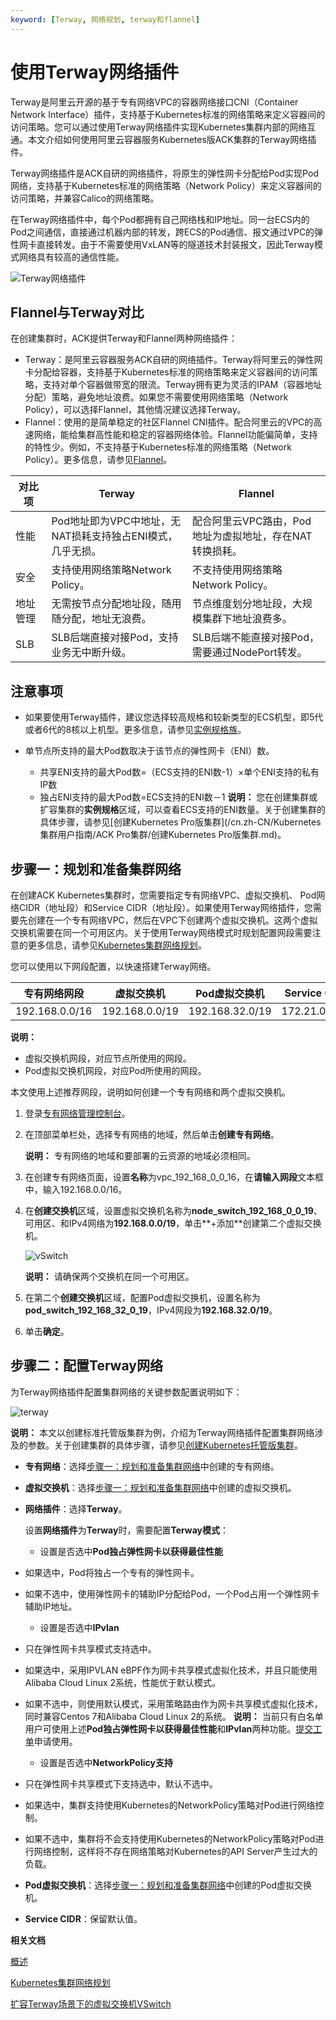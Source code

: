 ```yaml
---
keyword: [Terway, 网络规划, terway和flannel]
---
```


# 使用Terway网络插件

Terway是阿里云开源的基于专有网络VPC的容器网络接口CNI（Container Network Interface）插件，支持基于Kubernetes标准的网络策略来定义容器间的访问策略。您可以通过使用Terway网络插件实现Kubernetes集群内部的网络互通。本文介绍如何使用阿里云容器服务Kubernetes版ACK集群的Terway网络插件。

Terway网络插件是ACK自研的网络插件，将原生的弹性网卡分配给Pod实现Pod网络，支持基于Kubernetes标准的网络策略（Network Policy）来定义容器间的访问策略，并兼容Calico的网络策略。

在Terway网络插件中，每个Pod都拥有自己网络栈和IP地址。同一台ECS内的Pod之间通信，直接通过机器内部的转发，跨ECS的Pod通信、报文通过VPC的弹性网卡直接转发。由于不需要使用VxLAN等的隧道技术封装报文，因此Terway模式网络具有较高的通信性能。

![Terway网络插件](../images/p32414.png "Terway网络模式图")

## Flannel与Terway对比

在创建集群时，ACK提供Terway和Flannel两种网络插件：

-   Terway：是阿里云容器服务ACK自研的网络插件。Terway将阿里云的弹性网卡分配给容器，支持基于Kubernetes标准的网络策略来定义容器间的访问策略，支持对单个容器做带宽的限流。Terway拥有更为灵活的IPAM（容器地址分配）策略，避免地址浪费。如果您不需要使用网络策略（Network Policy），可以选择Flannel，其他情况建议选择Terway。
-   Flannel：使用的是简单稳定的社区Flannel CNI插件。配合阿里云的VPC的高速网络，能给集群高性能和稳定的容器网络体验。Flannel功能偏简单，支持的特性少。例如，不支持基于Kubernetes标准的网络策略（Network Policy）。更多信息，请参见[Flannel](https://github.com/coreos/flannel)。

|对比项|Terway|Flannel|
|---|------|-------|
|性能|Pod地址即为VPC中地址，无NAT损耗支持独占ENI模式，几乎无损。|配合阿里云VPC路由，Pod地址为虚拟地址，存在NAT转换损耗。|
|安全|支持使用网络策略Network Policy。|不支持使用网络策略Network Policy。|
|地址管理|无需按节点分配地址段，随用随分配，地址无浪费。|节点维度划分地址段，大规模集群下地址浪费多。|
|SLB|SLB后端直接对接Pod，支持业务无中断升级。|SLB后端不能直接对接Pod，需要通过NodePort转发。|

## 注意事项

-   如果要使用Terway插件，建议您选择较高规格和较新类型的ECS机型，即5代或者6代的8核以上机型。更多信息，请参见[实例规格族](/cn.zh-CN/实例/实例规格族.md)。
-   单节点所支持的最大Pod数取决于该节点的弹性网卡（ENI）数。

    -   共享ENI支持的最大Pod数=（ECS支持的ENI数-1）×单个ENI支持的私有IP数
    -   独占ENI支持的最大Pod数=ECS支持的ENI数－1
    **说明：** 您在创建集群或扩容集群的**实例规格**区域，可以查看ECS支持的ENI数量。关于创建集群的具体步骤，请参见[创建Kubernetes Pro版集群](/cn.zh-CN/Kubernetes集群用户指南/ACK Pro集群/创建Kubernetes Pro版集群.md)。


## 步骤一：规划和准备集群网络

在创建ACK Kubernetes集群时，您需要指定专有网络VPC、虚拟交换机、 Pod网络CIDR（地址段）和Service CIDR（地址段）。如果使用Terway网络插件，您需要先创建在一个专有网络VPC，然后在VPC下创建两个虚拟交换机。这两个虚拟交换机需要在同一个可用区内。关于使用Terway网络模式时规划配置网段需要注意的更多信息，请参见[Kubernetes集群网络规划](/cn.zh-CN/Kubernetes集群用户指南/网络管理/Kubernetes集群网络规划.md)。

您可以使用以下网段配置，以快速搭建Terway网络。

|专有网络网段|虚拟交换机|Pod虚拟交换机|Service CIDR|
|------|-----|--------|------------|
|192.168.0.0/16|192.168.0.0/19|192.168.32.0/19|172.21.0.0/20|

**说明：**

-   虚拟交换机网段，对应节点所使用的网段。
-   Pod虚拟交换机网段，对应Pod所使用的网段。

本文使用上述推荐网段，说明如何创建一个专有网络和两个虚拟交换机。

1.  登录[专有网络管理控制台](https://vpcnext.console.aliyun.com/vpc)。

2.  在顶部菜单栏处，选择专有网络的地域，然后单击**创建专有网络**。

    **说明：** 专有网络的地域和要部署的云资源的地域必须相同。

3.  在创建专有网络页面，设置**名称**为vpc\_192\_168\_0\_0\_16，在**请输入网段**文本框中，输入192.168.0.0/16。

4.  在**创建交换机**区域，设置虚拟交换机名称为**node\_switch\_192\_168\_0\_0\_19**、可用区、和IPv4网络为**192.168.0.0/19**，单击**+添加**创建第二个虚拟交换机。

    ![vSwitch](https://static-aliyun-doc.oss-accelerate.aliyuncs.com/assets/img/zh-CN/0032730161/p212508.png)

    **说明：** 请确保两个交换机在同一个可用区。

5.  在第二个**创建交换机**区域，配置Pod虚拟交换机，设置名称为**pod\_switch\_192\_168\_32\_0\_19**，IPv4网段为**192.168.32.0/19**。

6.  单击**确定**。


## 步骤二：配置Terway网络

为Terway网络插件配置集群网络的关键参数配置说明如下：

![terway](https://static-aliyun-doc.oss-accelerate.aliyuncs.com/assets/img/zh-CN/0533730161/p212509.png)

**说明：** 本文以创建标准托管版集群为例，介绍为Terway网络插件配置集群网络涉及的参数。关于创建集群的具体步骤，请参见[创建Kubernetes托管版集群](/cn.zh-CN/Kubernetes集群用户指南/集群管理/创建集群/创建Kubernetes托管版集群.md)。

-   **专有网络**：选择[步骤一：规划和准备集群网络](#section_2nd_fho_f25)中创建的专有网络。
-   **虚拟交换机**：选择[步骤一：规划和准备集群网络](#section_2nd_fho_f25)中创建的虚拟交换机。
-   **网络插件**：选择**Terway**。

    设置**网络插件**为**Terway**时，需要配置**Terway模式**：

    -   设置是否选中**Pod独占弹性网卡以获得最佳性能**

-   如果选中，Pod将独占一个专有的弹性网卡。
-   如果不选中，使用弹性网卡的辅助IP分配给Pod，一个Pod占用一个弹性网卡辅助IP地址。
    -   设置是否选中**IPvlan**

-   只在弹性网卡共享模式支持选中。
-   如果选中，采用IPVLAN eBPF作为网卡共享模式虚拟化技术，并且只能使用Alibaba Cloud Linux 2系统，性能优于默认模式。
-   如果不选中，则使用默认模式，采用策略路由作为网卡共享模式虚拟化技术，同时兼容Centos 7和Alibaba Cloud Linux 2的系统。
**说明：** 当前只有白名单用户可使用上述**Pod独占弹性网卡以获得最佳性能**和**IPvlan**两种功能。[提交工单](https://selfservice.console.aliyun.com/ticket/createIndex)申请使用。

    -   设置是否选中**NetworkPolicy支持**

-   只在弹性网卡共享模式下支持选中，默认不选中。
-   如果选中，集群支持使用Kubernetes的NetworkPolicy策略对Pod进行网络控制。
-   如果不选中，集群将不会支持使用Kubernetes的NetworkPolicy策略对Pod进行网络控制，这样将不存在网络策略对Kubernetes的API Server产生过大的负载。
-   **Pod虚拟交换机**：选择[步骤一：规划和准备集群网络](#section_2nd_fho_f25)中创建的Pod虚拟交换机。
-   **Service CIDR**：保留默认值。

**相关文档**  


[概述](/cn.zh-CN/Kubernetes集群用户指南/网络管理/概述.md)

[Kubernetes集群网络规划](/cn.zh-CN/Kubernetes集群用户指南/网络管理/Kubernetes集群网络规划.md)

[扩容Terway场景下的虚拟交换机VSwitch](/cn.zh-CN/Kubernetes集群用户指南/网络管理/容器网络CNI/扩容Terway场景下的虚拟交换机VSwitch.md)

